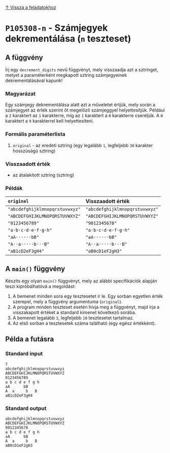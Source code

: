 
[↑ Vissza a feladatokhoz](./README.md)

# `P105308-n` - Számjegyek dekrementálása (`n` teszteset)

## A függvény

Írj egy `decrement_digits` nevű függvényt, mely visszaadja azt a sztringet, melyet a paraméterként megkapott sztring számjegyeinek dekrementálásával kapunk!

### Magyarázat
Egy számjegy dekrementálása alatt azt a műveletet értjük, mely során a számjegyet az érték szerint őt megelőző számjeggyel helyettesítjük. Például a `2` karaktert az `1` karakterre, míg az `1` karaktert a `0` karakterre cseréljük. A `0` karaktert a `9` karakterrel kell helyettesíteni.

### Formális paraméterlista

1. `original` - az eredeti sztring (egy legalább `1`, legfeljebb `30` karakter hosszúságú sztring)

### Visszaadott érték

* az átalakított sztring (sztring)

### Példák

| `original` | Visszaadott érték | 
| :--- | :-- | 
| `"abcdefghijklmnopqrstuvwxyz"` | `"abcdefghijklmnopqrstuvwxyz"` | 
| `"ABCDEFGHIJKLMNOPQRSTUVWXYZ"` | `"ABCDEFGHIJKLMNOPQRSTUVWXYZ"` | 
| `"0123456789"` | `"9012345678"` | 
| `"a·b·c·d·e·f·g·h"` | `"a·b·c·d·e·f·g·h"` | 
| `"aA······bB"` | `"aA······bB"` | 
| `"A··a·····b···B"` | `"A··a·····b···B"` | 
| `"aB1cD2eF3gH4"` | `"aB0cD1eF2gH3"` | 

## A `main()` függvény

Készíts egy olyan `main()` függvényt, mely az alábbi specifikációk alapján teszi kipróbálhatóvá a megoldást:

1. A bemenet minden sora egy tesztesetet ír le. Egy sorban egyetlen érték szerepel, mely a függvény argumentuma (`original`).
1. A program minden teszteset esetén hívja meg a függvényt, majd írja a visszakapott értéket a standard kimenet következő sorába.
1. A bemenet legalább `3`, legfeljebb `10` tesztesetet tartalmaz.
1. Az első sorban a tesztesetek száma található (egy egész értékként).

## Példa a futásra

### Standard input

```
7
abcdefghijklmnopqrstuvwxyz
ABCDEFGHIJKLMNOPQRSTUVWXYZ
0123456789
a b c d e f g h
aA      bB
A  a     b   B
aB1cD2eF3gH4
```

### Standard output

```
abcdefghijklmnopqrstuvwxyz
ABCDEFGHIJKLMNOPQRSTUVWXYZ
9012345678
a b c d e f g h
aA      bB
A  a     b   B
aB0cD1eF2gH3
```